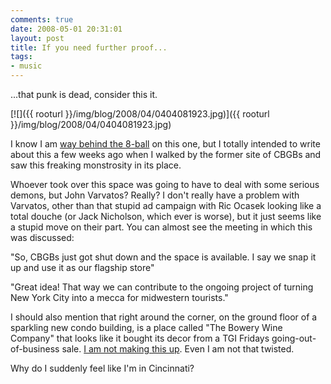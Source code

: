 ```yaml
---
comments: true
date: 2008-05-01 20:31:01
layout: post
title: If you need further proof...
tags:
- music
---
```


...that punk is dead, consider this it.

[![]({{ rooturl }}/img/blog/2008/04/0404081923.jpg)]({{ rooturl }}/img/blog/2008/04/0404081923.jpg)

I know I am [way behind the 8-ball](http://www.nytimes.com/2008/04/19/arts/music/19varv.html?ex=1366344000&en=d3ce38d71011ac93&ei=5124&partner=permalink&exprod=permalink) on this one, but I totally intended to write about this a few weeks ago when I walked by the former site of CBGBs and saw this freaking monstrosity in its place.<!-- more -->

Whoever took over this space was going to have to deal with some serious demons, but John Varvatos?  Really?  I don't really have a problem with Varvatos, other than that stupid ad campaign with Ric Ocasek looking like a total douche (or Jack Nicholson, which ever is worse), but it just seems like a stupid move on their part.  You can almost see the meeting in which this was discussed:

"So, CBGBs just got shut down and the space is available.  I say we snap it up and use it as our flagship store"

"Great idea!  That way we can contribute to the ongoing project of turning New York City into a mecca for midwestern tourists."

I should also mention that right around the corner, on the ground floor of a sparkling new condo building, is a place called "The Bowery Wine Company" that looks like it bought its decor from a TGI Fridays going-out-of-business sale. [I am not making this up](http://www.bowerywineco.com/).  Even I am not that twisted.

Why do I suddenly feel like I'm in Cincinnati?
